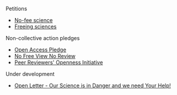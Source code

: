 Petitions
* [No-fee science](https://journauxscientifiqueslibres.wesign.it/en)
* [Freeing sciences](https://journauxscientifiqueslibres.wesign.it/en)

Non-collective action pledges
* [Open Access Pledge](http://www.openaccesspledge.com/)
* [No Free View No Review](https://nofreeviewnoreview.org/)
* [Peer Reviewers' Openness Initiative](https://opennessinitiative.org/)

Under development
* [Open Letter - Our Science is in Danger and we need Your Help!](https://gitlab.com/publishing-reform/discussion/-/issues/133)

